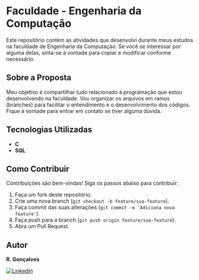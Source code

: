 # Faculdade - Engenharia da Computação

Este repositório contém as atividades que desenvolvi durante meus estudos na faculdade de Engenharia da Computação. Se você se interessar por alguma delas, sinta-se à vontade para copiar e modificar conforme necessário.

## Sobre a Proposta

Meu objetivo é compartilhar tudo relacionado à programação que estou desenvolvendo na faculdade. Vou organizar os arquivos em ramos (branches) para facilitar o entendimento e o desenvolvimento dos códigos. Fique à vontade para entrar em contato se tiver alguma dúvida.

## Tecnologias Utilizadas

- **C**
- **SQL**

## Como Contribuir

Contribuições são bem-vindas! Siga os passos abaixo para contribuir:

1. Faça um fork deste repositório.
2. Crie uma nova branch (`git checkout -b feature/sua-feature`).
3. Faça commit das suas alterações (`git commit -m 'Adiciona nova feature'`).
4. Faça push para a branch (`git push origin feature/sua-feature`).
5. Abra um Pull Request.

## Autor

**R. Gonçalves**

[![LinkedIn](https://img.shields.io/badge/LinkedIn-0077B5?style=for-the-badge&logo=linkedin&logoColor=white)](https://www.linkedin.com/in/rgoncalves-sp/)
